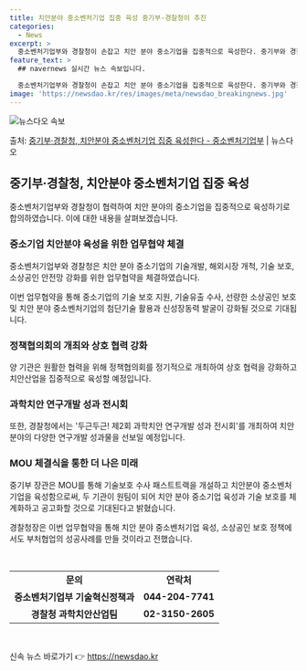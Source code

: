 ```yaml
---
title: 치안분야 중소벤처기업 집중 육성 중기부·경찰청이 추진
categories:
  - News
excerpt: >
  중소벤처기업부와 경찰청이 손잡고 치안 분야 중소기업을 집중적으로 육성한다. 중기부와 경찰청은 18일 경찰청 …
feature_text: >
  ## navernews 실시간 뉴스 속보입니다.

  중소벤처기업부와 경찰청이 손잡고 치안 분야 중소기업을 집중적으로 육성한다. 중기부와 경찰청은 18일 경찰청 …
image: 'https://newsdao.kr/res/images/meta/newsdao_breakingnews.jpg'
---
```


![뉴스다오 속보](https://newsdao.kr/res/images/meta/newsdao_breakingnews.jpg)

<p>출처: <a href="https://newsdao.kr/3615" rel="dofollow">중기부·경찰청, 치안분야 중소벤처기업 집중 육성한다 - 중소벤처기업부</a> | 뉴스다오</p>

<h2 data-ke-size="size26">중기부·경찰청, 치안분야 중소벤처기업 집중 육성</h2>
<p data-ke-size="size16">중소벤처기업부와 경찰청이 협력하여 치안 분야의 중소기업을 집중적으로 육성하기로 합의하였습니다. 이에 대한 내용을 살펴보겠습니다.</p>

<h3>중소기업 치안분야 육성을 위한 업무협약 체결</h3>
<p data-ke-size="size16">중소벤처기업부와 경찰청은 치안 분야 중소기업의 기술개발, 해외시장 개척, 기술 보호, 소상공인 안전망 강화를 위한 업무협약을 체결하였습니다.</p>

<p data-ke-size="size16">이번 업무협약을 통해 중소기업의 기술 보호 지원, 기술유출 수사, 선량한 소상공인 보호 및 치안 분야 중소벤처기업의 첨단기술 활용과 신성장동력 발굴이 강화될 것으로 기대됩니다.</p>

<h3>정책협의회의 개최와 상호 협력 강화</h3>
<p data-ke-size="size16">양 기관은 원활한 협력을 위해 정책협의회를 정기적으로 개최하여 상호 협력을 강화하고 치안산업을 집중적으로 육성할 예정입니다.</p>

<h3>과학치안 연구개발 성과 전시회</h3>
<p data-ke-size="size16">또한, 경찰청에서는 '두근두근! 제2회 과학치안 연구개발 성과 전시회'를 개최하여 치안 분야의 다양한 연구개발 성과물을 선보일 예정입니다.</p>

<h3>MOU 체결식을 통한 더 나은 미래</h3>
<p data-ke-size="size16">중기부 장관은 MOU를 통해 기술보호 수사 패스트트랙을 개설하고 치안분야 중소벤처기업을 육성함으로써, 두 기관이 원팀이 되어 치안 분야 중소기업 육성과 기술 보호를 체계화하고 공고화할 것으로 기대된다고 밝혔습니다.</p>

<p data-ke-size="size16">경찰청장은 이번 업무협약을 통해 치안 분야 중소벤처기업 육성, 소상공인 보호 정책에서도 부처협업의 성공사례를 만들 것이라고 전했습니다.</p>
<p data-ke-size="size16">&nbsp;</p>

<table>
<tbody>
<tr>
<td style="text-align: center; height: 17px;"><b>문의</b></td>
<td style="text-align: center; height: 17px;"><b>연락처</b></td>
</tr>
<tr>
<td style="text-align: center; height: 17px;"><b>중소벤처기업부 기술혁신정책과</b></td>
<td style="text-align: center; height: 17px;"><b>044-204-7741</b></td>
</tr>
<tr>
<td style="text-align: center; height: 17px;"><b>경찰청 과학치안산업팀</b></td>
<td style="text-align: center; height: 17px;"><b>02-3150-2605</b></td>
</tr>
</tbody>
</table>
<p data-ke-size="size16">&nbsp;</p> 

신속 뉴스 바로가기 👉 <a href="https://newsdao.kr" rel="dofollow">https://newsdao.kr</a>


